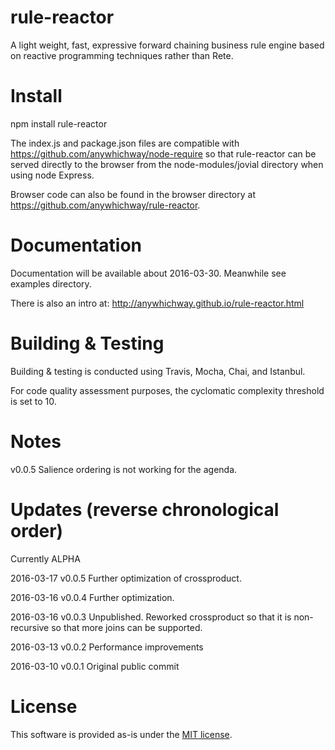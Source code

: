 # rule-reactor

A light weight, fast, expressive forward chaining business rule engine based on reactive programming techniques rather than Rete.

# Install

npm install rule-reactor

The index.js and package.json files are compatible with https://github.com/anywhichway/node-require so that rule-reactor can be served directly to the browser from the node-modules/jovial directory when using node Express.

Browser code can also be found in the browser directory at https://github.com/anywhichway/rule-reactor.

# Documentation

Documentation will be available about 2016-03-30. Meanwhile see examples directory. 

There is also an intro at: http://anywhichway.github.io/rule-reactor.html

# Building & Testing

Building & testing is conducted using Travis, Mocha, Chai, and Istanbul.

For code quality assessment purposes, the cyclomatic complexity threshold is set to 10.

# Notes

v0.0.5 Salience ordering is not working for the agenda.


# Updates (reverse chronological order)

Currently ALPHA

2016-03-17 v0.0.5 Further optimization of crossproduct.

2016-03-16 v0.0.4 Further optimization.

2016-03-16 v0.0.3 Unpublished. Reworked crossproduct so that it is non-recursive so that more joins can be supported.

2016-03-13 v0.0.2 Performance improvements

2016-03-10 v0.0.1 Original public commit

# License

This software is provided as-is under the [MIT license](http://opensource.org/licenses/MIT).